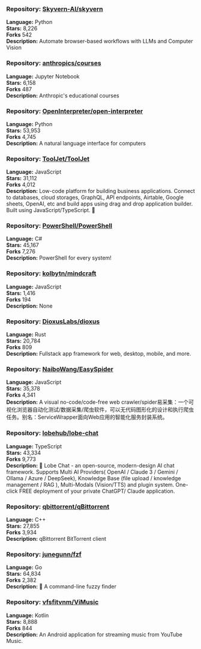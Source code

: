 ### **Repository:** [Skyvern-AI/skyvern](https://github.com/Skyvern-AI/skyvern)  

**Language:** Python  
**Stars:** 8,226  
**Forks** 542  
**Description:** Automate browser-based workflows with LLMs and Computer Vision  

### **Repository:** [anthropics/courses](https://github.com/anthropics/courses)  

**Language:** Jupyter Notebook  
**Stars:** 6,158  
**Forks** 487  
**Description:** Anthropic's educational courses  

### **Repository:** [OpenInterpreter/open-interpreter](https://github.com/OpenInterpreter/open-interpreter)  

**Language:** Python  
**Stars:** 53,953  
**Forks** 4,745  
**Description:** A natural language interface for computers  

### **Repository:** [ToolJet/ToolJet](https://github.com/ToolJet/ToolJet)  

**Language:** JavaScript  
**Stars:** 31,112  
**Forks** 4,012  
**Description:** Low-code platform for building business applications. Connect to databases, cloud storages, GraphQL, API endpoints, Airtable, Google sheets, OpenAI, etc and build apps using drag and drop application builder. Built using JavaScript/TypeScript. 🚀  

### **Repository:** [PowerShell/PowerShell](https://github.com/PowerShell/PowerShell)  

**Language:** C#  
**Stars:** 45,167  
**Forks** 7,276  
**Description:** PowerShell for every system!  

### **Repository:** [kolbytn/mindcraft](https://github.com/kolbytn/mindcraft)  

**Language:** JavaScript  
**Stars:** 1,416  
**Forks** 194  
**Description:** None  

### **Repository:** [DioxusLabs/dioxus](https://github.com/DioxusLabs/dioxus)  

**Language:** Rust  
**Stars:** 20,784  
**Forks** 809  
**Description:** Fullstack app framework for web, desktop, mobile, and more.  

### **Repository:** [NaiboWang/EasySpider](https://github.com/NaiboWang/EasySpider)  

**Language:** JavaScript  
**Stars:** 35,378  
**Forks** 4,341  
**Description:** A visual no-code/code-free web crawler/spider易采集：一个可视化浏览器自动化测试/数据采集/爬虫软件，可以无代码图形化的设计和执行爬虫任务。别名：ServiceWrapper面向Web应用的智能化服务封装系统。  

### **Repository:** [lobehub/lobe-chat](https://github.com/lobehub/lobe-chat)  

**Language:** TypeScript  
**Stars:** 43,334  
**Forks** 9,773  
**Description:** 🤯 Lobe Chat - an open-source, modern-design AI chat framework. Supports Multi AI Providers( OpenAI / Claude 3 / Gemini / Ollama / Azure / DeepSeek), Knowledge Base (file upload / knowledge management / RAG ), Multi-Modals (Vision/TTS) and plugin system. One-click FREE deployment of your private ChatGPT/ Claude application.  

### **Repository:** [qbittorrent/qBittorrent](https://github.com/qbittorrent/qBittorrent)  

**Language:** C++  
**Stars:** 27,855  
**Forks** 3,934  
**Description:** qBittorrent BitTorrent client  

### **Repository:** [junegunn/fzf](https://github.com/junegunn/fzf)  

**Language:** Go  
**Stars:** 64,834  
**Forks** 2,382  
**Description:** 🌸 A command-line fuzzy finder  

### **Repository:** [vfsfitvnm/ViMusic](https://github.com/vfsfitvnm/ViMusic)  

**Language:** Kotlin  
**Stars:** 8,888  
**Forks** 844  
**Description:** An Android application for streaming music from YouTube Music.  

